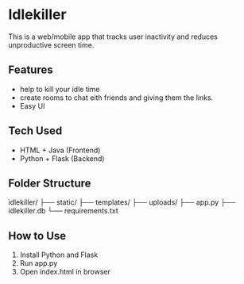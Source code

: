 # Idlekiller
This is a web/mobile app that tracks user inactivity and reduces unproductive screen time.

## Features
- help to kill your idle time
- create rooms to chat eith friends and giving them the links.
- Easy UI

## Tech Used
- HTML + Java (Frontend)
- Python + Flask (Backend)

## Folder Structure
idlekiller/
├── static/
├── templates/
├── uploads/
├── app.py
├── idlekiller.db
└── requirements.txt

## How to Use
1. Install Python and Flask
2. Run app.py
3. Open index.html in browser


